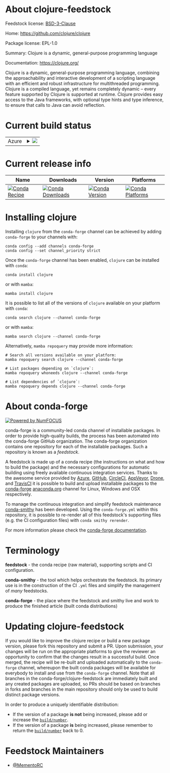 About clojure-feedstock
=======================

Feedstock license: [BSD-3-Clause](https://github.com/conda-forge/clojure-feedstock/blob/main/LICENSE.txt)

Home: https://github.com/clojure/clojure

Package license: EPL-1.0

Summary: Clojure is a dynamic, general-purpose programming language

Documentation: https://clojure.org/

Clojure is a dynamic, general-purpose programming language, combining
the approachability and interactive development of a scripting language
with an efficient and robust infrastructure for multithreaded programming.
Clojure is a compiled language, yet remains completely dynamic – every
feature supported by Clojure is supported at runtime. Clojure provides
easy access to the Java frameworks, with optional type hints and type inference,
to ensure that calls to Java can avoid reflection.


Current build status
====================


<table>
    
  <tr>
    <td>Azure</td>
    <td>
      <details>
        <summary>
          <a href="https://dev.azure.com/conda-forge/feedstock-builds/_build/latest?definitionId=22693&branchName=main">
            <img src="https://dev.azure.com/conda-forge/feedstock-builds/_apis/build/status/clojure-feedstock?branchName=main">
          </a>
        </summary>
        <table>
          <thead><tr><th>Variant</th><th>Status</th></tr></thead>
          <tbody><tr>
              <td>linux_64</td>
              <td>
                <a href="https://dev.azure.com/conda-forge/feedstock-builds/_build/latest?definitionId=22693&branchName=main">
                  <img src="https://dev.azure.com/conda-forge/feedstock-builds/_apis/build/status/clojure-feedstock?branchName=main&jobName=linux&configuration=linux%20linux_64_" alt="variant">
                </a>
              </td>
            </tr><tr>
              <td>osx_64</td>
              <td>
                <a href="https://dev.azure.com/conda-forge/feedstock-builds/_build/latest?definitionId=22693&branchName=main">
                  <img src="https://dev.azure.com/conda-forge/feedstock-builds/_apis/build/status/clojure-feedstock?branchName=main&jobName=osx&configuration=osx%20osx_64_" alt="variant">
                </a>
              </td>
            </tr><tr>
              <td>win_64</td>
              <td>
                <a href="https://dev.azure.com/conda-forge/feedstock-builds/_build/latest?definitionId=22693&branchName=main">
                  <img src="https://dev.azure.com/conda-forge/feedstock-builds/_apis/build/status/clojure-feedstock?branchName=main&jobName=win&configuration=win%20win_64_" alt="variant">
                </a>
              </td>
            </tr>
          </tbody>
        </table>
      </details>
    </td>
  </tr>
</table>

Current release info
====================

| Name | Downloads | Version | Platforms |
| --- | --- | --- | --- |
| [![Conda Recipe](https://img.shields.io/badge/recipe-clojure-green.svg)](https://anaconda.org/conda-forge/clojure) | [![Conda Downloads](https://img.shields.io/conda/dn/conda-forge/clojure.svg)](https://anaconda.org/conda-forge/clojure) | [![Conda Version](https://img.shields.io/conda/vn/conda-forge/clojure.svg)](https://anaconda.org/conda-forge/clojure) | [![Conda Platforms](https://img.shields.io/conda/pn/conda-forge/clojure.svg)](https://anaconda.org/conda-forge/clojure) |

Installing clojure
==================

Installing `clojure` from the `conda-forge` channel can be achieved by adding `conda-forge` to your channels with:

```
conda config --add channels conda-forge
conda config --set channel_priority strict
```

Once the `conda-forge` channel has been enabled, `clojure` can be installed with `conda`:

```
conda install clojure
```

or with `mamba`:

```
mamba install clojure
```

It is possible to list all of the versions of `clojure` available on your platform with `conda`:

```
conda search clojure --channel conda-forge
```

or with `mamba`:

```
mamba search clojure --channel conda-forge
```

Alternatively, `mamba repoquery` may provide more information:

```
# Search all versions available on your platform:
mamba repoquery search clojure --channel conda-forge

# List packages depending on `clojure`:
mamba repoquery whoneeds clojure --channel conda-forge

# List dependencies of `clojure`:
mamba repoquery depends clojure --channel conda-forge
```


About conda-forge
=================

[![Powered by
NumFOCUS](https://img.shields.io/badge/powered%20by-NumFOCUS-orange.svg?style=flat&colorA=E1523D&colorB=007D8A)](https://numfocus.org)

conda-forge is a community-led conda channel of installable packages.
In order to provide high-quality builds, the process has been automated into the
conda-forge GitHub organization. The conda-forge organization contains one repository
for each of the installable packages. Such a repository is known as a *feedstock*.

A feedstock is made up of a conda recipe (the instructions on what and how to build
the package) and the necessary configurations for automatic building using freely
available continuous integration services. Thanks to the awesome service provided by
[Azure](https://azure.microsoft.com/en-us/services/devops/), [GitHub](https://github.com/),
[CircleCI](https://circleci.com/), [AppVeyor](https://www.appveyor.com/),
[Drone](https://cloud.drone.io/welcome), and [TravisCI](https://travis-ci.com/)
it is possible to build and upload installable packages to the
[conda-forge](https://anaconda.org/conda-forge) [anaconda.org](https://anaconda.org/)
channel for Linux, Windows and OSX respectively.

To manage the continuous integration and simplify feedstock maintenance
[conda-smithy](https://github.com/conda-forge/conda-smithy) has been developed.
Using the ``conda-forge.yml`` within this repository, it is possible to re-render all of
this feedstock's supporting files (e.g. the CI configuration files) with ``conda smithy rerender``.

For more information please check the [conda-forge documentation](https://conda-forge.org/docs/).

Terminology
===========

**feedstock** - the conda recipe (raw material), supporting scripts and CI configuration.

**conda-smithy** - the tool which helps orchestrate the feedstock.
                   Its primary use is in the construction of the CI ``.yml`` files
                   and simplify the management of *many* feedstocks.

**conda-forge** - the place where the feedstock and smithy live and work to
                  produce the finished article (built conda distributions)


Updating clojure-feedstock
==========================

If you would like to improve the clojure recipe or build a new
package version, please fork this repository and submit a PR. Upon submission,
your changes will be run on the appropriate platforms to give the reviewer an
opportunity to confirm that the changes result in a successful build. Once
merged, the recipe will be re-built and uploaded automatically to the
`conda-forge` channel, whereupon the built conda packages will be available for
everybody to install and use from the `conda-forge` channel.
Note that all branches in the conda-forge/clojure-feedstock are
immediately built and any created packages are uploaded, so PRs should be based
on branches in forks and branches in the main repository should only be used to
build distinct package versions.

In order to produce a uniquely identifiable distribution:
 * If the version of a package **is not** being increased, please add or increase
   the [``build/number``](https://docs.conda.io/projects/conda-build/en/latest/resources/define-metadata.html#build-number-and-string).
 * If the version of a package **is** being increased, please remember to return
   the [``build/number``](https://docs.conda.io/projects/conda-build/en/latest/resources/define-metadata.html#build-number-and-string)
   back to 0.

Feedstock Maintainers
=====================

* [@MementoRC](https://github.com/MementoRC/)

